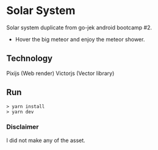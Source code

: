 # Solar System
Solar system duplicate from go-jek android bootcamp #2. 
- Hover the big meteor and enjoy the meteor shower.

## Technology
Pixijs (Web render)
Victorjs (Vector library)

## Run
```
> yarn install
> yarn dev
```

### Disclaimer
I did not make any of the asset.
